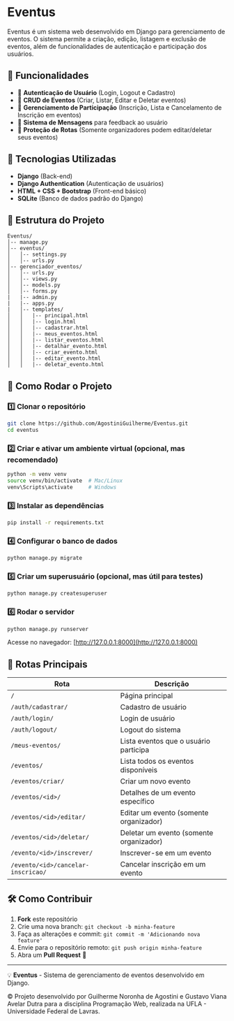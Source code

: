 # Eventus

Eventus é um sistema web desenvolvido em Django para gerenciamento de eventos. O sistema permite a criação, edição, listagem e exclusão de eventos, além de funcionalidades de autenticação e participação dos usuários.

## 📌 Funcionalidades

- 🔹 **Autenticação de Usuário** (Login, Logout e Cadastro)
- 🔹 **CRUD de Eventos** (Criar, Listar, Editar e Deletar eventos)
- 🔹 **Gerenciamento de Participação** (Inscrição, Lista e Cancelamento de Inscrição em eventos)
- 🔹 **Sistema de Mensagens** para feedback ao usuário
- 🔹 **Proteção de Rotas** (Somente organizadores podem editar/deletar seus eventos)

## 🚀 Tecnologias Utilizadas

- **Django** (Back-end)
- **Django Authentication** (Autenticação de usuários)
- **HTML + CSS + Bootstrap** (Front-end básico)
- **SQLite** (Banco de dados padrão do Django)

## 📂 Estrutura do Projeto

```
Eventus/
│-- manage.py
│-- eventus/
│   │-- settings.py
│   │-- urls.py
│-- gerenciador_eventos/
│   │-- urls.py
│   │-- views.py
│   │-- models.py
│   │-- forms.py
|   |-- admin.py
|   |-- apps.py
|   │-- templates/
│   │   |-- principal.html
│   │   |-- login.html
│   │   |-- cadastrar.html
│   │   |-- meus_eventos.html
│   │   |-- listar_eventos.html
│   │   |-- detalhar_evento.html
│   │   |-- criar_evento.html
│   │   |-- editar_evento.html
│   │   |-- deletar_evento.html
```

## 📌 Como Rodar o Projeto

### 1️⃣ Clonar o repositório
```bash
git clone https://github.com/AgostiniGuilherme/Eventus.git
cd eventus
```

### 2️⃣ Criar e ativar um ambiente virtual (opcional, mas recomendado)
```bash
python -m venv venv
source venv/bin/activate  # Mac/Linux
venv\Scripts\activate     # Windows
```

### 3️⃣ Instalar as dependências
```bash
pip install -r requirements.txt
```

### 4️⃣ Configurar o banco de dados
```bash
python manage.py migrate
```

### 5️⃣ Criar um superusuário (opcional, mas útil para testes)
```bash
python manage.py createsuperuser
```

### 6️⃣ Rodar o servidor
```bash
python manage.py runserver
```
Acesse no navegador: [http://127.0.0.1:8000](http://127.0.0.1:8000)

## 📌 Rotas Principais

| Rota | Descrição |
|------|-------------|
| `/` | Página principal |
| `/auth/cadastrar/` | Cadastro de usuário |
| `/auth/login/` | Login de usuário |
| `/auth/logout/` | Logout do sistema |
| `/meus-eventos/` | Lista eventos que o usuário participa |
| `/eventos/` | Lista todos os eventos disponíveis |
| `/eventos/criar/` | Criar um novo evento |
| `/eventos/<id>/` | Detalhes de um evento específico |
| `/eventos/<id>/editar/` | Editar um evento (somente organizador) |
| `/eventos/<id>/deletar/` | Deletar um evento (somente organizador) |
| `/evento/<id>/inscrever/` | Inscrever-se em um evento |
| `/evento/<id>/cancelar-inscricao/` | Cancelar inscrição em um evento |

## 🛠 Como Contribuir
1. **Fork** este repositório
2. Crie uma nova branch: `git checkout -b minha-feature`
3. Faça as alterações e commit: `git commit -m 'Adicionando nova feature'`
4. Envie para o repositório remoto: `git push origin minha-feature`
5. Abra um **Pull Request** 🚀

---
💡 **Eventus** - Sistema de gerenciamento de eventos desenvolvido em Django. 

© Projeto desenvolvido por Guilherme Noronha de Agostini e Gustavo Viana Avelar Dutra para a disciplina Programação Web, realizada na UFLA - Universidade Federal de Lavras.
